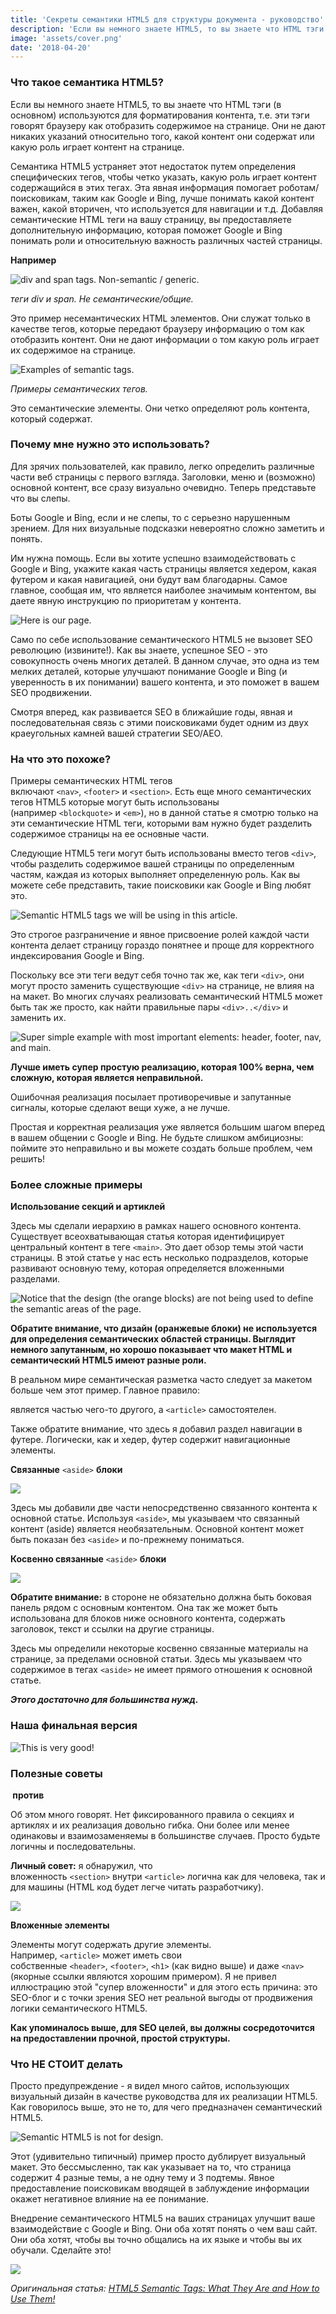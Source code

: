 ```yaml
---
title: 'Секреты семантики HTML5 для структуры документа - руководство'
description: 'Если вы немного знаете HTML5, то вы знаете что HTML тэги (в основном) используются для форматирования контента, т.е. эти тэги говорят браузеру как отобразить содержимое на странице. Они не дают никаких указаний относительно того, какой контент они содержат или какую роль играет контент на странице.'
image: 'assets/cover.png'
date: '2018-04-20'
---
```


### Что такое семантика HTML5?

Если вы немного знаете HTML5, то вы знаете что HTML тэги (в основном) используются для форматирования контента, т.е. эти тэги говорят браузеру как отобразить содержимое на странице. Они не дают никаких указаний относительно того, какой контент они содержат или какую роль играет контент на странице.

Семантика HTML5 устраняет этот недостаток путем определения специфических тегов, чтобы четко указать, какую роль играет контент содержащийся в этих тегах. Эта явная информация помогает роботам/поисковикам, таким как Google и Bing, лучше понимать какой контент важен, какой вторичен, что используется для навигации и т.д. Добавляя семантические HTML теги на вашу страницу, вы предоставляете дополнительную информацию, которая поможет Google и Bing понимать роли и относительную важность различных частей страницы.

**Например**

![div and span tags. Non-semantic / generic.](assets/img1.png)

_теги div и span. Не семантические/общие._

Это пример несемантических HTML элементов. Они служат только в качестве тегов, которые передают браузеру информацию о том как отобразить контент. Они не дают информации о том какую роль играет их содержимое на странице.

![Examples of semantic tags.](assets/img2.png)

_Примеры семантических тегов._

Это семантические элементы. Они четко определяют роль контента, который содержат.

### Почему мне нужно это использовать?

Для зрячих пользователей, как правило, легко определить различные части веб страницы с первого взгляда. Заголовки, меню и (возможно) основной контент, все сразу визуально очевидно. Теперь представьте что вы слепы.

Боты Google и Bing, если и не слепы, то с серьезно нарушенным зрением. Для них визуальные подсказки невероятно сложно заметить и понять.

Им нужна помощь. Если вы хотите успешно взаимодействовать с Google и Bing, укажите какая часть страницы является хедером, какая футером и какая навигацией, они будут вам благодарны. Самое главное, сообщая им, что является наиболее значимым контентом, вы даете явную инструкцию по приоритетам у контента.

![Here is our page.](assets/img3.png)

Само по себе использование семантического HTML5 не вызовет SEO революцию (извините!). Как вы знаете, успешное SEO - это совокупность очень многих деталей. В данном случае, это одна из тем мелких деталей, которые улучшают понимание Google и Bing (и уверенность в их понимании) вашего контента, и это поможет в вашем SEO продвижении.

Смотря вперед, как развивается SEO в ближайшие годы, явная и последовательная связь с этими поисковиками будет одним из двух краеугольных камней вашей стратегии SEO/AEO.

### На что это похоже?

Примеры семантических HTML тегов включают `<nav>`, `<footer>` и `<section>`. Есть еще много семантических тегов HTML5 которые могут быть использованы (например `<blockquote>` и `<em>`), но в данной статье я смотрю только на эти семантические HTML теги, которыми вам нужно будет разделить содержимое страницы на ее основные части.

Следующие HTML5 теги могут быть использованы вместо тегов `<div>`, чтобы разделить содержимое вашей страницы по определенным частям, каждая из которых выполняет определенную роль. Как вы можете себе представить, такие поисковики как Google и Bing любят это.

![Semantic HTML5 tags we will be using in this article.](assets/img4.png)

Это строгое разграничение и явное присвоение ролей каждой части контента делает страницу гораздо понятнее и проще для корректного индексирования Google и Bing.

Поскольку все эти теги ведут себя точно так же, как теги `<div>`, они могут просто заменить существующие `<div>` на странице, не влияя на на макет. Во многих случаях реализовать семантический HTML5 может быть так же просто, как найти правильные пары `<div>..</div>` и заменить их.

![Super simple example with most important elements: header, footer, nav, and main.](assets/img5.png)

**Лучше иметь супер простую реализацию, которая 100% верна, чем сложную, которая является неправильной.**

Ошибочная реализация посылает противоречивые и запутанные сигналы, которые сделают вещи хуже, а не лучше.

Простая и корректная реализация уже является большим шагом вперед в вашем общении с Google и Bing. Не будьте слишком амбициозны: поймите это неправильно и вы можете создать больше проблем, чем решить!

### Более сложные примеры

**Использование секций и артиклей**

Здесь мы сделали иерархию в рамках нашего основного контента. Существует всеохватывающая статья которая идентифицирует центральный контент в теге `<main>`. Это дает обзор темы этой части страницы. В этой статье у нас есть несколько подразделов, которые развивают основную тему, которая определяется вложенными разделами.

![Notice that the design (the orange blocks) are not being used to define the semantic areas of the page.](assets/img6.png)

**Обратите внимание, что дизайн (оранжевые блоки) не используется для определения семантических областей страницы. Выглядит немного запутанным, но хорошо показывает что макет HTML и семантический HTML5 имеют разные роли.**

В реальном мире семантическая разметка часто следует за макетом больше чем этот пример. Главное правило: <section> является частью чего-то другого, а `<article>` самостоятелен.

Также обратите внимание, что здесь я добавил раздел навигации в футере. Логически, как и хедер, футер содержит навигационные элементы.

**Связанные** `<aside>` **блоки**

![](assets/img7.png)

Здесь мы добавили две части непосредственно связанного контента к основной статье. Используя `<aside>`, мы указываем что связанный контент (aside) является необязательным. Основной контент может быть показан без `<aside>` и по-прежнему пониматься.

**Косвенно связанные** `<aside>` **блоки**

![](assets/img8.png)

**Обратите внимание:** в стороне не обязательно должна быть боковая панель рядом с основным контентом. Она так же может быть использована для блоков ниже основного контента, содержать заголовок, текст и ссылки на другие страницы.

Здесь мы определили некоторые косвенно связанные материалы на странице, за пределами основной статьи. Здесь мы указываем что содержимое в тегах `<aside>` не имеет прямого отношения к основной статье.

**_Этого достаточно для большинства нужд._**

### Наша финальная версия

![This is very good!](assets/img9.png)

### Полезные советы

**<section> против <article>**

Об этом много говорят. Нет фиксированного правила о секциях и артиклях и их реализация довольно гибка. Они более или менее одинаковы и взаимозаменяемы в большинстве случаев. Просто будьте логичны и последовательны.

**Личный совет:** я обнаружил, что вложенность `<section>` внутри `<article>` логична как для человека, так и для машины (HTML код будет легче читать разработчику).

![](assets/img10.png)

**Вложенные элементы**

Элементы могут содержать другие элементы. Например, `<article>` может иметь свои собственные `<header>`, `<footer>`, `<h1>` (как видно выше) и даже `<nav>` (якорные ссылки являются хорошим примером). Я не привел иллюстрацию этой "супер вложенности" и для этого есть причина: это SEO-блог и с точки зрения SEO нет реальной выгоды от продвижения логики семантического HTML5.

**Как упоминалось выше, для SEO целей, вы должны сосредоточится на предоставлении прочной, простой структуры.**

### Что НЕ СТОИТ делать

Просто предупреждение - я видел много сайтов, использующих визуальный дизайн в качестве руководства для их реализации HTML5. Как говорилось выше, это не то, для чего предназначен семантический HTML5.

![Semantic HTML5 is not for design.](assets/img11.png)

Этот (удивительно типичный) пример просто дублирует визуальный макет. Это бессмысленно, так как указывает на то, что страница содержит 4 разные темы, а не одну тему и 3 подтемы. Явное предоставление поисковикам вводящей в заблуждение информации окажет негативное влияние на ее понимание.

Внедрение семантического HTML5 на ваших страницах улучшит ваше взаимодействие с Google и Bing. Они оба хотят понять о чем ваш сайт. Они оба хотят, чтобы вы точно общались на их языке и чтобы вы их обучали. Сделайте это!

![](assets/img12.png)

_Оригинальная статья: [HTML5 Semantic Tags: What They Are and How to Use Them!](https://www.semrush.com/blog/semantic-html5-guide/)_
